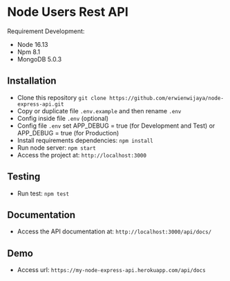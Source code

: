 # Node Users Rest API
Requirement Development:
- Node 16.13
- Npm 8.1
- MongoDB 5.0.3

## Installation
- Clone this repository `git clone https://github.com/erwienwijaya/node-express-api.git`
- Copy or duplicate file `.env.example` and then rename `.env`
- Config inside file `.env` (optional) 
- Config file `.env` set APP_DEBUG = true (for Development and Test) or APP_DEBUG = true (for Production)
- Install requirements dependencies: `npm install`
- Run node server: `npm start`
- Access the project at: `http://localhost:3000`

## Testing
- Run test: `npm test`

## Documentation
- Access the API documentation at: `http://localhost:3000/api/docs/`

## Demo
- Access url: `https://my-node-express-api.herokuapp.com/api/docs`